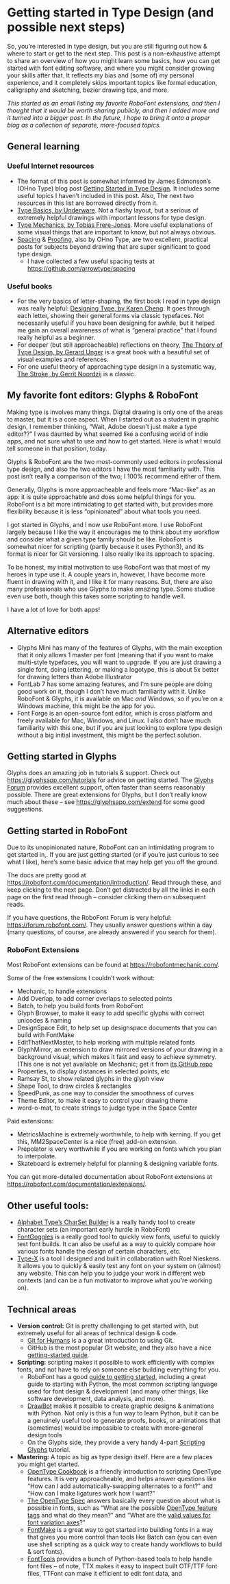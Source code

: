 # Getting started in Type Design (and possible next steps)

So, you’re interested in type design, but you are still figuring out how & where to start or get to the next step. This post is a non-exhaustive attempt to share an overview of how you might learn some basics, how you can get started with font editing software, and where you might consider growing your skills after that. It reflects my bias and (some of) my personal experience, and it completely skips important topics like formal education, calligraphy and sketching, bezier drawing tips, and more. 

*This started as an email listing my favorite RoboFont extensions, and then I thought that it would be worth sharing publicly, and then I added more and it turned into a bigger post. In the future, I hope to bring it onto a proper blog as a collection of separate, more-focused topics.*

## General learning

### Useful Internet resources

- The format of this post is somewhat informed by James Edmonson’s (OHno Type) blog post [Getting Started in Type Design](https://ohnotype.co/blog/getting-started). It includes some useful topics I haven’t included in this post. Also, The next two resources in this list are borrowed directly from it.
- [Type Basics, by Underware](http://www.typeworkshop.com/index.php?id1=type-basics). Not a flashy layout, but a serious of extremely helpful drawings with important lessons for type design.
- [Type Mechanics, by Tobias Frere-Jones](https://frerejones.com/blog?tag=Education%20Mechanics). More useful explanations of some visual things that are important to know, but not always obvious.
- [Spacing](https://ohnotype.co/blog/spacing) & [Proofing](https://ohnotype.co/blog/proof-it), also by OHno Type, are two excellent, practical posts for subjects beyond drawing that are super significant to good type design.
  - I have collected a few useful spacing tests at https://github.com/arrowtype/spacing

### Useful books

- For the very basics of letter-shaping, the first book I read in type design was really helpful: [Designing Type, by Karen Cheng](https://yalebooks.yale.edu/book/9780300111507/designing-type). It goes through each letter, showing their general forms via classic typefaces. Not necessarily useful if you have been designing for awhile, but it helped me gain an overall awareness of what is “general practice” that I found really helpful as a beginner.
- For deeper (but still approacheable) reflections on theory, [The Theory of Type Design, by Gerard Unger](https://www.amazon.com/Theory-Type-Design-Gerard-Unger/dp/9462084408) is a great book with a beautiful set of visual examples and references.
- For one useful theory of approaching type design in a systematic way, [The Stroke, by Gerrit Noordzij](https://www.typotheque.com/books/the_stroke) is a classic.


## My favorite font editors: Glyphs & RoboFont

Making type is involves many things. Digital drawing is only one of the areas to master, but it is a core aspect. When I started out as a student in graphic design, I remember thinking, “Wait, Adobe doesn’t just make a type editor??” I was daunted by what seemed like a confusing world of indie apps, and not sure what to use and how to get started. Here is what I would tell someone in that position, today.

Glyphs & RoboFont are the two most-commonly used editors in professional type design, and also the two editors I have the most familiarity with. This post isn’t really a comparison of the two; I 100% recommend either of them. 

Generally, Glyphs is more approacheable and feels more “Mac-like” as an app: it is quite approachable and does some helpful things for you. RoboFont is a bit more intimidating to get started with, but provides more flexibility because it is less “opinionated” about what tools you need.

I got started in Glyphs, and I now use RoboFont more. I use RoboFont largely because I like the way it encourages me to think about my workflow and consider what a given type family should be like. RoboFont is somewhat nicer for scripting (partly because it uses Python3), and its format is nicer for Git versioning. I also really like its approach to spacing. 

To be honest, my initial motivation to use RoboFont was that most of my heroes in type use it. A couple years in, however, I have become more fluent in drawing with it, and I like it for many reasons. But, there are also many professionals who use Glyphs to make amazing type. Some studios even use both, though this takes some scripting to handle well. 

I have a lot of love for both apps!

## Alternative editors

- Glyphs Mini has many of the features of Glyphs, with the main exception that it only allows 1 master per font (meaning that if you want to make multi-style typefaces, you will want to upgrade. If you are just drawing a single font, doing lettering, or making a logotype, this is about 5x better for drawing letters than Adobe Illustrator
- FontLab 7 has some amazing features, and I’m sure people are doing good work on it, though I don’t have much familiarity with it. Unlike RoboFont & Glyphs, it is available on Mac *and* Windows, so if you’re on a Windows machine, this might be the app for you.
- Font Forge is an open-source font editor, which is cross platform and freely available for Mac, Windows, and Linux. I also don’t have much familiarity with this one, but if you are just looking to explore type design without a big initial investment, this might be the perfect solution.

## Getting started in Glyphs

Glyphs does an amazing job in tutorials & support. Check out https://glyphsapp.com/tutorials for advice on getting started. The [Glyphs Forum](https://forum.glyphsapp.com/) provides excellent support, often faster than seems reasonably possible. There are great extensions for Glyphs, but I don’t really know much about these – see https://glyphsapp.com/extend for some good suggestions.

## Getting started in RoboFont

Due to its unopinionated nature, RoboFont can an intimidating program to get started in,. If you are just getting started (or if you’re just curious to see what I like), here’s some basic advice that may help get you off the ground.

The docs are pretty good at https://robofont.com/documentation/introduction/. Read through these, and keep clicking to the next page. Don’t get distracted by all the links in each page on the first read through – consider clicking them on subsequent reads.

If you have questions, the RoboFont Forum is very helpful: https://forum.robofont.com/. They usually answer questions within a day (many questions, of course, are already answered if you search for them).

### RoboFont Extensions

Most RoboFont extensions can be found at https://robofontmechanic.com/.

Some of the free extensions I couldn’t work without:
- Mechanic, to handle extensions
- Add Overlap, to add corner overlaps to selected points
- Batch, to help you build fonts from RoboFont
- Glyph Browser, to make it easy to add specific glyphs with correct unicodes & naming
- DesignSpace Edit, to help set up designspace documents that you can build with FontMake
- EditThatNextMaster, to help working with multiple related fonts
- GlyphMirror, an extension to draw mirrored versions of your drawing in a background visual, which makes it fast and easy to achieve symmetry. (This one is not yet available on Mechanic; get it from [its GitHub repo](https://github.com/RafalBuchner/glyphMirror)
- Properties, to display distances in selected points, etc
- Ramsay St, to show related glyphs in the glyph view
- Shape Tool, to draw circles & rectangles
- SpeedPunk, as one way to consider the smoothness of curves
- Theme Editor, to make it easy to control your drawing theme
- word-o-mat, to create strings to judge type in the Space Center

Paid extensions:
- MetricsMachine is extremely worthwhile, to help with kerning. If you get this, MM2SpaceCenter is a nice (free) add-on extension.
- Prepolator is very worthwhile if you are working on fonts which you plan to interpolate.
- Skateboard is extremely helpful for planning & designing variable fonts.

You can get more-detailed documentation about RoboFont extensions at https://robofont.com/documentation/extensions/.

## Other useful tools:

- [Alphabet Type’s CharSet Builder](https://www.alphabet-type.com/tools/charset-builder/) is a really handy tool to create character sets (an important early hurdle in RoboFont)
- [FontGoggles](https://fontgoggles.org/) is a really good tool to quickly view fonts, useful to quickly test font builds. It can also be useful as a way to quickly compare how various fonts handle the design of certain characters, etc.
- [Type-X](https://chrome.google.com/webstore/detail/type-x/bfnfnnicdjkkialkldogjjmmfeiopbin) is a tool I designed and built in collaboration with Roel Nieskens. It allows you to quickly & easily test any font on your system on (almost) any website. This can help you to judge your work in different web contexts (and can be a fun motivator to improve what you’re working on).


## Technical areas

- **Version control:** Git is pretty challenging to get started with, but extremely useful for all areas of technical design & code. 
  - [Git for Humans](https://abookapart.com/products/git-for-humans) is a a great introduction to using Git. 
  - GitHub is the most popular Git website, and they also have a nice [getting-started guide](https://guides.github.com/introduction/git-handbook/).
- **Scripting:** scripting makes it possible to work efficiently with complex fonts, and not have to rely on someone else building everything for you. 
  - RoboFont has a good [guide to getting started](https://robofont.com/documentation/building-tools/), including a great guide to starting with Python, the most common scripting language used for font design & development (and many other things, like software development, data analysis, and more).
  - [DrawBot](https://www.drawbot.com/) makes it possible to create graphic designs & animations with Python. Not only is this a fun way to learn Python, but it can be a genuinely useful tool to generate proofs, books, or animations that (sometimes) would be impossible to create with more-general design tools
  - On the Glyphs side, they provide a very handy 4-part [Scripting Glyphs](https://glyphsapp.com/tutorials/scripting-glyphs-part-1) tutorial.
- **Mastering:** A topic as big as type design itself. Here are a few places you might get started.
  - [OpenType Cookbook](http://opentypecookbook.com/) is a friendly introduction to scripting OpenType features. It is very approacheable, and helps answer questions like “How can I add automatically-swapping alternates to a font?” and “How can I make ligatures work how I want?”
  - [The OpenType Spec](https://docs.microsoft.com/en-us/typography/opentype/spec/) answers basically every question about what is possible in fonts, such as “What are the possible [OpenType feature tags](https://docs.microsoft.com/en-us/typography/opentype/spec/featuretags) and what do they mean?” and “What are the [valid values for font variation axes](https://docs.microsoft.com/en-us/typography/opentype/spec/dvaraxisreg)?”
  - [FontMake](https://github.com/googlefonts/fontmake/) is a great way to get started into building fonts in a way that gives you more control than tools like Batch can (you can even use shell scripting as a quick way to create handy workflows to build & sort fonts). 
  - [FontTools](https://fonttools.readthedocs.io/en/latest/) provides a bunch of Python-based tools to help handle font files – of note, TTX makes it easy to inspect built OTF/TTF font files, TTFont can make it efficient to edit font data, and 
